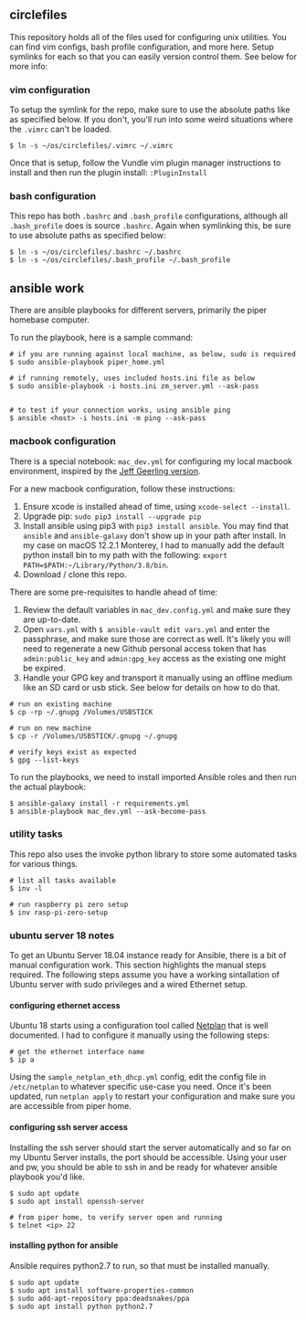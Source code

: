 ## circlefiles

This repository holds all of the files used for configuring unix utilities. You
can find vim configs, bash profile configuration, and more here. Setup symlinks
for each so that you can easily version control them. See below for more info:


### vim configuration

To setup the symlink for the repo, make sure to use the absolute paths like
as specified below. If you don't, you'll run into some weird situations where
the `.vimrc` can't be loaded.

```
$ ln -s ~/os/circlefiles/.vimrc ~/.vimrc
```

Once that is setup, follow the Vundle vim plugin manager instructions to
install and then run the plugin install: `:PluginInstall`

### bash configuration

This repo has both `.bashrc` and `.bash_profile` configurations, although all
`.bash_profile` does is source `.bashrc`. Again when symlinking this, be sure
to use absolute paths as specified below:

```
$ ln -s ~/os/circlefiles/.bashrc ~/.bashrc
$ ln -s ~/os/circlefiles/.bash_profile ~/.bash_profile
```

## ansible work

There are ansible playbooks for different servers, primarily the piper homebase
computer.

To run the playbook, here is a sample command:

```
# if you are running against local machine, as below, sudo is required
$ sudo ansible-playbook piper_home.yml 

# if running remotely, uses included hosts.ini file as below
$ sudo ansible-playbook -i hosts.ini zm_server.yml --ask-pass


# to test if your connection works, using ansible ping
$ ansible <host> -i hosts.ini -m ping --ask-pass
```

### macbook configuration

There is a special notebook: `mac_dev.yml` for configuring my local macbook
environment, inspired by the [Jeff Geerling version](https://github.com/geerlingguy/mac-dev-playbook).

For a new macbook configuration, follow these instructions:

1. Ensure xcode is installed ahead of time, using `xcode-select --install`.
2. Upgrade pip: `sudo pip3 install --upgrade pip`
3. Install ansible using pip3 with `pip3 install ansible`. You may find that `ansible` and
`ansible-galaxy` don't show up in your path after install. In my case on macOS 12.2.1 Monterey,
I had to manually add the default python install bin to my path with the following:
`export PATH=$PATH:~/Library/Python/3.8/bin`.
4. Download / clone this repo.

There are some pre-requisites to handle ahead of time:

1. Review the default variables in `mac_dev.config.yml` and make sure they are up-to-date.
2. Open `vars.yml` with `$ ansible-vault edit vars.yml` and enter the passphrase, and make sure 
those are correct as well. It's likely you will need to regenerate a new Github personal access
token that has `admin:public_key` and `admin:gpg_key` access as the existing one might be expired.
3. Handle your GPG key and transport it manually using an offline medium like an SD card or usb
stick. See below for details on how to do that.

```
# run on existing machine
$ cp -rp ~/.gnupg /Volumes/USBSTICK

# run on new machine
$ cp -r /Volumes/USBSTICK/.gnupg ~/.gnupg

# verify keys exist as expected
$ gpg --list-keys
```

To run the playbooks, we need to install imported Ansible roles and then run the actual playbook:
```
$ ansible-galaxy install -r requirements.yml 
$ ansible-playbook mac_dev.yml --ask-become-pass
```

### utility tasks

This repo also uses the invoke python library to store some automated tasks for
various things.

```
# list all tasks available
$ inv -l

# run raspberry pi zero setup
$ inv rasp-pi-zero-setup
```

### ubuntu server 18 notes

To get an Ubuntu Server 18.04 instance ready for Ansible, there is a bit of
manual configuration work. This section highlights the manual steps required.
The following steps assume you have a working sintallation of Ubuntu server
with sudo privileges and a wired Ethernet setup.

#### configuring ethernet access

Ubuntu 18 starts using a configuration tool called [Netplan](netplan) that is
well documented. I had to configure it manually using the following steps:

```
# get the ethernet interface name
$ ip a
```

Using the `sample_netplan_eth_dhcp.yml` config, edit the config file in
`/etc/netplan` to whatever specific use-case you need. Once it's been updated,
run `netplan apply` to restart your configuration and make sure you are
accessible from piper home.

#### configuring ssh server access

Installing the ssh server should start the server automatically and so far on
my Ubuntu Server installs, the port should be accessible. Using your user and
pw, you should be able to ssh in and be ready for whatever ansible playbook
you'd like.

```
$ sudo apt update
$ sudo apt install openssh-server

# from piper home, to verify server open and running
$ telnet <ip> 22
```

#### installing python for ansible

Ansible requires python2.7 to run, so that must be installed manually.

```
$ sudo apt update
$ sudo apt install software-properties-common
$ sudo add-apt-repository ppa:deadsnakes/ppa
$ sudo apt install python python2.7
```


[netplan]: https://netplan.io/

